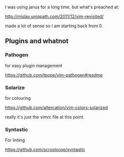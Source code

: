 I was using janus for a long time, but what's preached at: 

http://mislav.uniqpath.com/2011/12/vim-revisited/

made a lot of sense so I am starting back from 0. 

## Plugins and whatnot

### Pathogen 
for easy plugin management

https://github.com/tpope/vim-pathogen#readme

### Solarize
for colouring

https://github.com/altercation/vim-colors-solarized

really it's just the vimrc file at this point.

### Syntastic
For linting

https://github.com/scrooloose/syntastic
